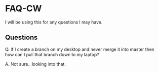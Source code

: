 FAQ-CW
======

I will be using this for any questions I may have.

Questions
---------

Q. If I create a branch on my desktop and never merge it into master then how can I pull that
  branch down to my laptop?

A. Not sure.. looking into that.

